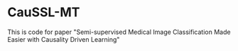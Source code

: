 # CauSSL-MT
This is code for paper "Semi-supervised Medical Image Classification Made Easier with Causality Driven Learning"
